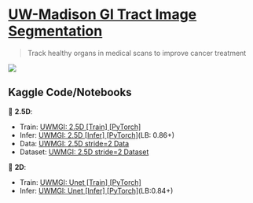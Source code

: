 # [UW-Madison GI Tract Image Segmentation](https://www.kaggle.com/competitions/uw-madison-gi-tract-image-segmentation/)
> Track healthy organs in medical scans to improve cancer treatment

<img src="https://storage.googleapis.com/kaggle-competitions/kaggle/27923/logos/header.png?t=2021-06-02-20-30-25">

##  Kaggle Code/Notebooks

📌 **2.5D**:
* Train: [UWMGI: 2.5D [Train] [PyTorch]](https://www.kaggle.com/awsaf49/uwmgi-2-5d-train-pytorch/)
* Infer: [UWMGI: 2.5D [Infer] [PyTorch]](https://www.kaggle.com/awsaf49/uwmgi-2-5d-infer-pytorch/)(LB: 0.86+)
* Data: [UWMGI: 2.5D stride=2 Data](https://www.kaggle.com/code/awsaf49/uwmgi-2-5d-stride-2-data/)
* Dataset: [UWMGI: 2.5D stride=2 Dataset](https://www.kaggle.com/datasets/awsaf49/uwmgi-25d-stride2-dataset)

📌 **2D**:
* Train: [UWMGI: Unet [Train] [PyTorch]](https://www.kaggle.com/code/awsaf49/uwmgi-unet-train-pytorch/)
* Infer: [UWMGI: Unet [Infer] [PyTorch]](https://www.kaggle.com/code/awsaf49/uwmgi-unet-infer-pytorch/)(LB:0.84+)
